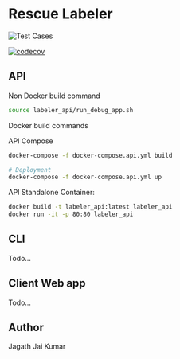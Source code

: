 # Rescue Labeler

![Test Cases](https://github.com/UMass-Rescue/RescueLabeler/workflows/CI/badge.svg)

[![codecov](https://codecov.io/gh/UMass-Rescue/RescueLabeler/branch/master/graph/badge.svg?token=X91OV1AX3O)](https://codecov.io/gh/UMass-Rescue/RescueLabeler)



## API

Non Docker build command

```bash
source labeler_api/run_debug_app.sh
```

Docker build commands

API Compose

```bash
docker-compose -f docker-compose.api.yml build

# Deployment
docker-compose -f docker-compose.api.yml up
```


API Standalone Container:

```bash
docker build -t labeler_api:latest labeler_api
docker run -it -p 80:80 labeler_api
```

## CLI

Todo...

## Client Web app

Todo...


## Author

Jagath Jai Kumar
